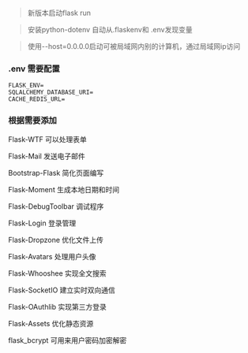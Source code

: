 
### 
>新版本启动flask run

>安装python-dotenv 自动从.flaskenv和 .env发现变量

> 使用--host=0.0.0.0启动可被局域网内别的计算机，通过局域网ip访问

### .env 需要配置
```angular2html
FLASK_ENV=
SQLALCHEMY_DATABASE_URI=
CACHE_REDIS_URL=
```

### 根据需要添加
Flask-WTF 可以处理表单

Flask-Mail 发送电子邮件

Bootstrap-Flask 简化页面编写

Flask-Moment 生成本地日期和时间

Flask-DebugToolbar 调试程序

Flask-Login 登录管理

Flask-Dropzone 优化文件上传

Flask-Avatars 处理用户头像

Flask-Whooshee 实现全文搜索

Flask-SocketIO 建立实时双向通信

Flask-OAuthlib 实现第三方登录

Flask-Assets 优化静态资源

flask_bcrypt 可用来用户密码加密解密

